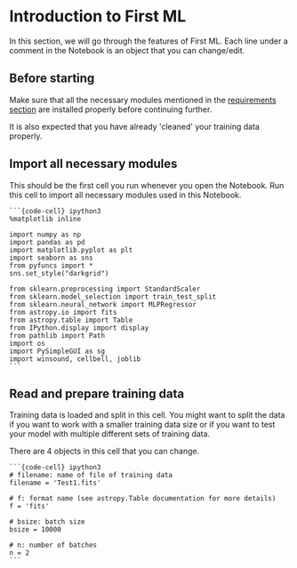# Introduction to First ML
In this section, we will go through the features of First ML. Each line under a comment in the Notebook is an object that you can change/edit.

## Before starting
Make sure that all the necessary modules mentioned in the [requirements section](Requirements) are installed properly before continuing further.

It is also expected that you have already 'cleaned' your training data properly.

## Import all necessary modules
This should be the first cell you run whenever you open the Notebook. Run this cell to import all necessary modules used in this Notebook.
````{admonition} The first code cell
```{code-cell} ipython3
%matplotlib inline

import numpy as np
import pandas as pd
import matplotlib.pyplot as plt
import seaborn as sns 
from pyfuncs import *
sns.set_style("darkgrid")

from sklearn.preprocessing import StandardScaler  
from sklearn.model_selection import train_test_split
from sklearn.neural_network import MLPRegressor
from astropy.io import fits
from astropy.table import Table
from IPython.display import display 
from pathlib import Path
import os
import PySimpleGUI as sg
import winsound, cellbell, joblib
```
````


## Read and prepare training data
Training data is loaded and split in this cell. You might want to split the data if you want to work with a smaller training data size or if you want to test your model with multiple different sets of training data.  

There are 4 objects in this cell that you can change.
````{admonition} The second code cell
```{code-cell} ipython3
# filename: name of file of training data
filename = 'Test1.fits'

# f: format name (see astropy.Table documentation for more details)
f = 'fits'

# bsize: batch size
bsize = 10000

# n: number of batches
n = 2
```
````
